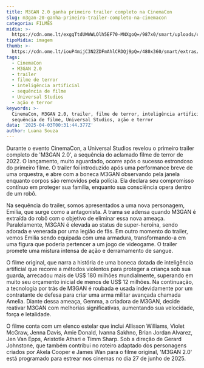 ```yaml
---
title: M3GAN 2.0 ganha primeiro trailer completo na CinemaCon
slug: m3gan-20-ganha-primeiro-trailer-completo-na-cinemacon
categoria: FILMES
midia: >-
  https://cdn.ome.lt/exgqTtdUWWWLOlh5EF70-MNXgoQ=/987x0/smart/uploads/conteudo/fotos/OMELETE_CAPA_-_2025-04-02T211211.815.png
tipoMidia: imagem
thumb: >-
  https://cdn.ome.lt/iouP4mijC3N2ZDFmAhlCRDQj9pQ=/480x360/smart/extras/conteudos/omelete_THUMB_-_2025-03-24T134919.493.png
tags:
  - CinemaCon
  - M3GAN 2.0
  - trailer
  - filme de terror
  - inteligência artificial
  - sequência de filme
  - Universal Studios
  - ação e terror
keywords: >-
  CinemaCon, M3GAN 2.0, trailer, filme de terror, inteligência artificial,
  sequência de filme, Universal Studios, ação e terror
data: '2025-04-03T00:31:44.377Z'
author: Luana Souza
---
```


Durante o evento CinemaCon, a Universal Studios revelou o primeiro trailer completo de 'M3GAN 2.0', a sequência do aclamado filme de terror de 2022. O lançamento, muito aguardado, ocorre após o sucesso estrondoso do primeiro filme. O trailer foi introduzido após uma performance breve de uma orquestra, e abre com a boneca M3GAN observando pela janela enquanto corpos são removidos pela polícia. Ela declara seu compromisso contínuo em proteger sua família, enquanto sua consciência opera dentro de um robô.

Na sequência do trailer, somos apresentados a uma nova personagem, Emilia, que surge como a antagonista. A trama se adensa quando M3GAN é extraída do robô com o objetivo de eliminar essa nova ameaça. Paralelamente, M3GAN é elevada ao status de super-heroína, sendo adorada e venerada por uma legião de fãs. Em outro momento do trailer, vemos Emilia sendo equipada com uma armadura, transformando-a em uma figura que poderia pertencer a um jogo de videogame. O trailer promete uma mistura intensa de ação e derramamento de sangue.

O filme original, que narra a história de uma boneca dotada de inteligência artificial que recorre a métodos violentos para proteger a criança sob sua guarda, arrecadou mais de US$ 180 milhões mundialmente, superando em muito seu orçamento inicial de menos de US$ 12 milhões. Na continuação, a tecnologia por trás de M3GAN é roubada e usada indevidamente por um contratante de defesa para criar uma arma militar avançada chamada Amelia. Diante dessa ameaça, Gemma, a criadora de M3GAN, decide reativar M3GAN com melhorias significativas, aumentando sua velocidade, força e letalidade.

O filme conta com um elenco estelar que inclui Allisson Williams, Violet McGraw, Jenna Davis, Amie Donald, Ivanna Sakhno, Brian Jordan Alvarez, Jen Van Epps, Aristotle Athari e Timm Sharp. Sob a direção de Gerard Johnstone, que também contribui no roteiro adaptado dos personagens criados por Akela Cooper e James Wan para o filme original, 'M3GAN 2.0' está programado para estrear nos cinemas no dia 27 de junho de 2025.

